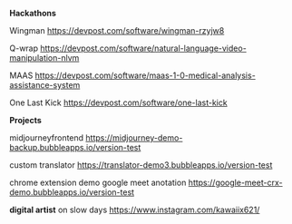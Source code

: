 **Hackathons**

Wingman
https://devpost.com/software/wingman-rzyjw8

Q-wrap
https://devpost.com/software/natural-language-video-manipulation-nlvm

MAAS
https://devpost.com/software/maas-1-0-medical-analysis-assistance-system

One Last Kick
https://devpost.com/software/one-last-kick

**Projects**

midjourneyfrontend 
https://midjourney-demo-backup.bubbleapps.io/version-test

custom translator 
https://translator-demo3.bubbleapps.io/version-test

chrome extension demo
google meet anotation https://google-meet-crx-demo.bubbleapps.io/version-test


**digital artist** on slow days https://www.instagram.com/kawaiix621/

